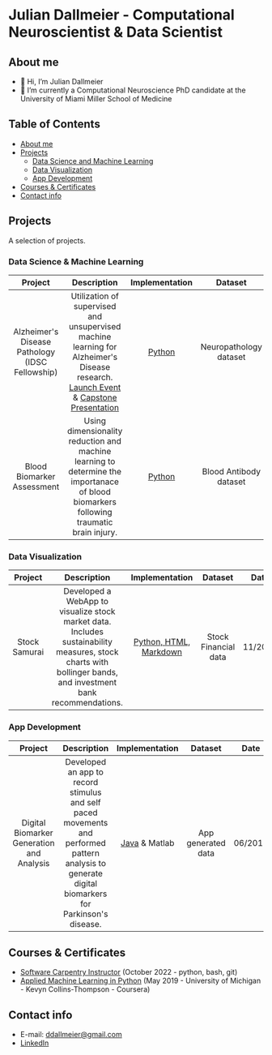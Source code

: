 # Julian Dallmeier - Computational Neuroscientist & Data Scientist 

## About me 
- 👋 Hi, I’m Julian Dallmeier 
- 🌱 I’m currently a Computational Neuroscience PhD candidate at the University of Miami Miller School of Medicine

## Table of Contents 
- [About me](#About-me)
- [Projects](#Projects)
	+ [Data Science and Machine Learning](#Data-Science--Machine-Learning)
	+ [Data Visualization](#Data-Visualization)
	+ [App Development](#App-Development)
- [Courses & Certificates](#Courses--Certificates)
- [Contact info](#Contact-info)

## Projects
A selection of projects. 

### Data Science & Machine Learning
| Project  | Description | Implementation | Dataset | Date |
| :---: | :---: | :---: | :---: | :---: |
| Alzheimer's Disease Pathology (IDSC Fellowship) | Utilization of supervised and unsupervised machine learning for Alzheimer's Disease research. [Launch Event](https://idsc.miami.edu/idsc-fellows-capstone-2022/) & [Capstone Presentation](https://idsc.miami.edu/2021-2022-idsc-fellows-capstone/) | [Python](https://github.com/ddallmeier/IDSC-Fellowship-2022/blob/main/IDSC_Full_Presentation.pdf) | Neuropathology dataset | 05/2022 |
| Blood Biomarker Assessment | Using dimensionality reduction and machine learning to determine the importanace of blood biomarkers following traumatic brain injury. | [Python](https://github.com/ddallmeier/TBI-Blood-Biomarkers/blob/main/TBI_Biomarker.ipynb) | Blood Antibody dataset | 02/2019 |

### Data Visualization
| Project  | Description | Implementation | Dataset | Date |
| :---: | :---: | :---: | :---: | :---: |
| Stock Samurai | Developed a WebApp to visualize stock market data. Includes sustainability measures, stock charts with bollinger bands, and investment bank recommendations. | [Python, HTML, Markdown](https://github.com/ddallmeier/stockSamurai) | Stock Financial data | 11/2022 |

### App Development
| Project  | Description | Implementation | Dataset | Date |
| :---: | :---: | :---: | :---: | :---: |
| Digital Biomarker Generation and Analysis | Developed an app to record stimulus and self paced movements and performed pattern analysis to generate digital biomarkers for Parkinson's disease. | [Java](https://github.com/ddallmeier/Digital-Biomarkers/tree/main/src) & Matlab | App generated data | 06/2018 |

## Courses & Certificates
- [Software Carpentry Instructor](https://tibbben.github.io/2022-10-27-UM-Scientific-Computing-Python/) (October 2022 - python, bash, git)
- [Applied Machine Learning in Python](https://www.coursera.org/account/accomplishments/verify/AGRT2DL8M4Q6) (May 2019 - University of Michigan - Kevyn Collins-Thompson - Coursera)

## Contact info
- E-mail: ddallmeier@gmail.com
- [LinkedIn](https://www.linkedin.com/in/juliandallmeier/)

<!---
ddallmeier/ddallmeier is a ✨ special ✨ repository because its `README.md` (this file) appears on your GitHub profile.
You can click the Preview link to take a look at your changes.
--->
